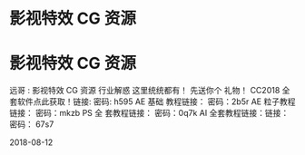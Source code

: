 # 影视特效 CG 资源

# 影视特效 CG 资源

远哥 : 影视特效 CG 资源 行业解惑 这里统统都有！ 先送你个 礼物！ CC2018 全套软件点此获取！链接: 密码: h595 AE 基础 教程链接： 密码：2b5r AE 粒子教程链接： 密码：mkzb PS 全 套教程链接： 密码：0q7k AI 全套教程链接：链接： 密码： 67s7

2018-08-12